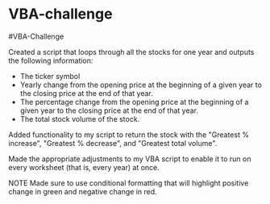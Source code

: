 # VBA-challenge
#VBA-Challenge

Created a script that loops through all the stocks for one year and outputs the following information:
 - The ticker symbol
 - Yearly change from the opening price at the beginning of a given year to the closing price at the end of that year.
 - The percentage change from the opening price at the beginning of a given year to the closing price at the end of that year.
 - The total stock volume of the stock.

Added functionality to my script to return the stock with the "Greatest % increase", "Greatest % decrease", and "Greatest total volume".

Made the appropriate adjustments to my VBA script to enable it to run on every worksheet (that is, every year) at once.

NOTE
Made sure to use conditional formatting that will highlight positive change in green and negative change in red.
